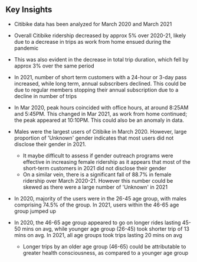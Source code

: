 ## Key Insights

* Citibike data has been analyzed for March 2020 and March 2021

* Overall Citibike ridership decreased by approx 5% over 2020-21, likely due to a decrease in trips as work from home ensued during the pandemic

* This was also evident in the decrease in total trip duration, which fell by approx 3% over the same period

* In 2021, number of short term customers with a 24-hour or 3-day pass increased, while long term, annual subscribers declined. This could be due to regular members stopping their annual subscription due to a decline in number of trips

* In Mar 2020, peak hours coincided with office hours, at around 8:25AM and 5:45PM. This changed in Mar 2021, as work from home continued; the peak appeared at 10:10PM. This could also be an anomaly in data.

* Males were the largest users of Citibike in March 2020. However, large proportion of 'Unknown' gender indicates that most users did not disclose their gender in 2021.
    * It maybe difficult to assess if gender outreach programs were effective in increasing female ridership as it appears that most of the short-term customers in 2021 did not disclose their gender
    * On a similar vein, there is a significant fall of 88.7% in female ridership over March 2020-21. However this number could be skewed as there were a large number of 'Unknown' in 2021

* In 2020, majority of the users were in the 26-45 age group, with males comprising 74.5% of the group. In 2021, users within the 46-65 age group jumped up

* In 2020, the 46-65 age group appeared to go on longer rides lasting 45-50 mins on avg, while younger age group (26-45) took shorter trip of 13 mins on avg. In 2021, all age groups took trips lasting 20 mins on avg
    * Longer trips by an older age group (46-65) could be attributable to greater health consciousness, as compared to a younger age group